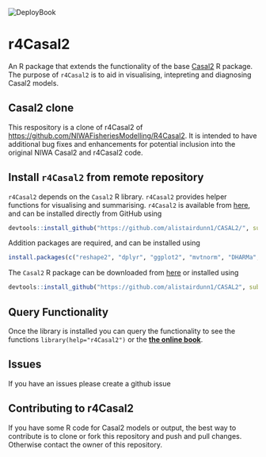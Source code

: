 ![DeployBook](https://github.com/NIWAFisheriesModelling/r4Casal2/actions/workflows/deploy_bookdown.yml/badge.svg)

# r4Casal2

An R package that extends the functionality of the base [Casal2](https://github.com/alistairdunn1/CASAL2) R package. The purpose of `r4Casal2` is to aid in visualising, intepreting and diagnosing Casal2 models. 

## Casal2 clone

This respository is a clone of r4Casal2 of https://github.com/NIWAFisheriesModelling/R4Casal2. It is intended to have additional bug fixes and enhancements for potential inclusion into the original NIWA Casal2 and r4Casal2 code.

## Install `r4Casal2` from remote repository

`r4Casal2` depends on the `Casal2` R library. `r4Casal2` provides helper functions for visualising and summarising. `r4Casal2` is available from [here](https://github.com/alistairdunn1/r4Casal2), and can be installed directly from GitHub using


```r
devtools::install_github("https://github.com/alistairdunn1/CASAL2/", subdir = "R-libraries/casal2")
```

Addition packages are required, and can be installed using

```r
install.packages(c("reshape2", "dplyr", "ggplot2", "mvtnorm", "DHARMa","MASS", "knitr"))
```

The `Casal2` R package can be downloaded from [here](https://github.com/alistairdunn1/CASAL2/tree/master/R-libraries) or installed using

```r
devtools::install_github("https://github.com/alistairdunn1/CASAL2", subdir="R-libraries/casal2", ref = "HEAD")
```

## Query Functionality

Once the library is installed you can query the functionality to see the functions `library(help="r4Casal2")` or the [**the online book**](https://niwafisheriesmodelling.github.io/r4Casal2/).

## Issues

If you have an issues please create a github issue

## Contributing to r4Casal2

If you have some R code for Casal2 models or output, the best way to contribute is to clone or fork this repository and push and pull changes. Otherwise contact the owner of this repository.
